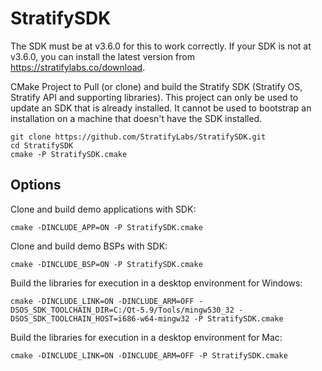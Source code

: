 # StratifySDK

The SDK must be at v3.6.0 for this to work correctly. If your
SDK is not at v3.6.0, you can install the latest version
from https://stratifylabs.co/download.

CMake Project to Pull (or clone) and build the Stratify SDK (Stratify OS, Stratify API and supporting libraries). This project can only be used
to update an SDK that is already installed. It cannot be used
to bootstrap an installation on a machine that doesn't have the SDK installed.

```
git clone https://github.com/StratifyLabs/StratifySDK.git
cd StratifySDK
cmake -P StratifySDK.cmake
```

## Options

Clone and build demo applications with SDK:

```
cmake -DINCLUDE_APP=ON -P StratifySDK.cmake
```

Clone and build demo BSPs with SDK:

```
cmake -DINCLUDE_BSP=ON -P StratifySDK.cmake
```

Build the libraries for execution in a desktop environment for Windows:

```
cmake -DINCLUDE_LINK=ON -DINCLUDE_ARM=OFF -DSOS_SDK_TOOLCHAIN_DIR=C:/Qt-5.9/Tools/mingw530_32 -DSOS_SDK_TOOLCHAIN_HOST=i686-w64-mingw32 -P StratifySDK.cmake
```

Build the libraries for execution in a desktop environment for Mac:

```
cmake -DINCLUDE_LINK=ON -DINCLUDE_ARM=OFF -P StratifySDK.cmake
```
